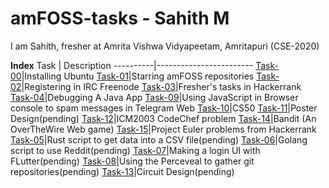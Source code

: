 # amFOSS-tasks - Sahith M
I am Sahith, fresher at Amrita Vishwa Vidyapeetam, Amritapuri (CSE-2020)

**Index**
Task      |       Description
----------|------------------------
[Task-00](https://github.com/sahith-2k3/amfoss-tasks/tree/main/task-00)|Installing Ubuntu
[Task-01](https://github.com/sahith-2k3/amfoss-tasks/tree/main/task-01)|Starring amFOSS repositories
[Task-02](https://github.com/sahith-2k3/amfoss-tasks/tree/main/task-02)|Registering in IRC Freenode
[Task-03](https://github.com/sahith-2k3/amfoss-tasks/tree/main/task-03)|Fresher's tasks in Hackerrank
[Task-04](https://github.com/sahith-2k3/amfoss-tasks/tree/main/task-04)|Debugging A Java App
[Task-09](https://github.com/sahith-2k3/amfoss-tasks/tree/main/task-09)|Using JavaScript in Browser console to spam messages in Telegram Web
[Task-10](https://github.com/sahith-2k3/amfoss-tasks/tree/main/task-10)|CS50
[Task-11](https://github.com/sahith-2k3/amfoss-tasks/tree/main/task-11)|Poster Design(pending)
[Task-12](https://github.com/sahith-2k3/amfoss-tasks/tree/main/task-12)|ICM2003 CodeChef problem
[Task-14](https://github.com/sahith-2k3/amfoss-tasks/tree/main/task-14)|Bandit (An OverTheWire Web game)
[Task-15](https://github.com/sahith-2k3/amfoss-tasks/tree/main/task-15)|Project Euler problems from Hackerrank
[Task-05](https://github.com/sahith-2k3/amfoss-tasks/tree/main/task-05)|Rust script to get data into a CSV file(pending)
[Task-06](https://github.com/sahith-2k3/amfoss-tasks/tree/main/task-06)|Golang script to use Reddit(pending)
[Task-07](https://github.com/sahith-2k3/amfoss-tasks/tree/main/task-07)|Making a login UI with FLutter(pending)
[Task-08](https://github.com/sahith-2k3/amfoss-tasks/tree/main/task-08)|Using the Perceveal to gather git repositories(pending)
[Task-13](https://github.com/sahith-2k3/amfoss-tasks/tree/main/task-13)|Circuit Design(pending)
